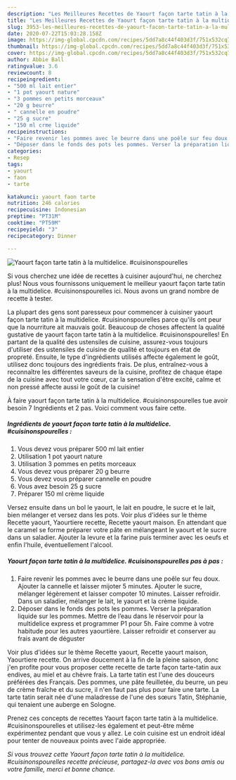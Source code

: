 ```yaml
---
description: "Les Meilleures Recettes de Yaourt façon tarte tatin à la multidelice. #cuisinonspourelles"
title: "Les Meilleures Recettes de Yaourt façon tarte tatin à la multidelice. #cuisinonspourelles"
slug: 3953-les-meilleures-recettes-de-yaourt-facon-tarte-tatin-a-la-multidelice-cuisinonspourelles
date: 2020-07-22T15:03:28.158Z
image: https://img-global.cpcdn.com/recipes/5dd7a8c44f403d3f/751x532cq70/yaourt-facon-tarte-tatin-a-la-multidelice-cuisinonspourelles-photo-principale-de-la-recette.jpg
thumbnail: https://img-global.cpcdn.com/recipes/5dd7a8c44f403d3f/751x532cq70/yaourt-facon-tarte-tatin-a-la-multidelice-cuisinonspourelles-photo-principale-de-la-recette.jpg
cover: https://img-global.cpcdn.com/recipes/5dd7a8c44f403d3f/751x532cq70/yaourt-facon-tarte-tatin-a-la-multidelice-cuisinonspourelles-photo-principale-de-la-recette.jpg
author: Abbie Ball
ratingvalue: 3.6
reviewcount: 8
recipeingredient:
- "500 ml lait entier"
- "1 pot yaourt nature"
- "3 pommes en petits morceaux"
- "20 g beurre"
- " cannelle en poudre"
- "25 g sucre"
- "150 ml crme liquide"
recipeinstructions:
- "Faire revenir les pommes avec le beurre dans une poêle sur feu doux. Ajouter la cannelle et laisser mijoter 5 minutes. Ajouter le sucre, mélanger légèrement et laisser compoter 10 minutes. Laisser refroidir. Dans un saladier, mélanger le lait, le yaourt et la crème liquide."
- "Déposer dans le fonds des pots les pommes. Verser la préparation liquide sur les pommes. Mettre de l’eau dans le réservoir pour la multidelice express et programmer P1 pour 5h. Faire comme à votre habitude pour les autres yaourtière. Laisser refroidir et conserver au frais avant de déguster"
categories:
- Resep
tags:
- yaourt
- faon
- tarte

katakunci: yaourt faon tarte 
nutrition: 246 calories
recipecuisine: Indonesian
preptime: "PT31M"
cooktime: "PT59M"
recipeyield: "3"
recipecategory: Dinner

---
```



![Yaourt façon tarte tatin à la multidelice. #cuisinonspourelles](https://img-global.cpcdn.com/recipes/5dd7a8c44f403d3f/751x532cq70/yaourt-facon-tarte-tatin-a-la-multidelice-cuisinonspourelles-photo-principale-de-la-recette.jpg)

Si vous cherchez une idée de recettes à cuisiner aujourd'hui, ne cherchez plus! Nous vous fournissons uniquement le meilleur yaourt façon tarte tatin à la multidelice. #cuisinonspourelles ici. Nous avons un grand nombre de recette à tester.

La plupart des gens sont paresseux pour commencer à cuisiner yaourt façon tarte tatin à la multidelice. #cuisinonspourelles parce qu'ils ont peur que la nourriture ait mauvais goût. Beaucoup de choses affectent la qualité gustative de yaourt façon tarte tatin à la multidelice. #cuisinonspourelles! En partant de la qualité des ustensiles de cuisine, assurez-vous toujours d'utiliser des ustensiles de cuisine de qualité et toujours en état de propreté. Ensuite, le type d'ingrédients utilisés affecte également le goût, utilisez donc toujours des ingrédients frais. De plus, entraînez-vous à reconnaître les différentes saveurs de la cuisine, profitez de chaque étape de la cuisine avec tout votre cœur, car la sensation d'être excité, calme et non pressé affecte aussi le goût de la cuisine!

<!--inarticleads1-->

À faire yaourt façon tarte tatin à la multidelice. #cuisinonspourelles tue avoir besoin 7 Ingrédients et 2 pas. Voici comment vous faire cette.

##### Ingrédients de yaourt façon tarte tatin à la multidelice. #cuisinonspourelles :

1. Vous devez vous préparer 500 ml lait entier
1. Utilisation 1 pot yaourt nature
1. Utilisation 3 pommes en petits morceaux
1. Vous devez vous préparer 20 g beurre
1. Vous devez vous préparer  cannelle en poudre
1. Vous avez besoin 25 g sucre
1. Préparer 150 ml crème liquide


Versez ensuite dans un bol le yaourt, le lait en poudre, le sucre et le lait, bien mélanger et versez dans les pots. Voir plus d&#39;idées sur le thème Recette yaourt, Yaourtiere recette, Recette yaourt maison. En attendant que le caramel se forme préparer votre pâte en mélangeant le yaourt et le sucre dans un saladier. Ajouter la levure et la farine puis terminer avec les oeufs et enfin l&#39;huile, éventuellement l&#39;alcool. 

<!--inarticleads2-->

##### Yaourt façon tarte tatin à la multidelice. #cuisinonspourelles pas à pas :

1. Faire revenir les pommes avec le beurre dans une poêle sur feu doux. Ajouter la cannelle et laisser mijoter 5 minutes. Ajouter le sucre, mélanger légèrement et laisser compoter 10 minutes. Laisser refroidir. Dans un saladier, mélanger le lait, le yaourt et la crème liquide.
1. Déposer dans le fonds des pots les pommes. Verser la préparation liquide sur les pommes. Mettre de l’eau dans le réservoir pour la multidelice express et programmer P1 pour 5h. Faire comme à votre habitude pour les autres yaourtière. Laisser refroidir et conserver au frais avant de déguster


Voir plus d&#39;idées sur le thème Recette yaourt, Recette yaourt maison, Yaourtiere recette. On arrive doucement à la fin de la pleine saison, donc j&#39;en profite pour vous proposer cette recette de tarte façon tarte-tatin aux endives, au miel et au chèvre frais. La tarte tatin est l&#39;une des douceurs préférées des Français. Des pommes, une pâte feuilletée, du beurre, un peu de crème fraîche et du sucre, il n&#39;en faut pas plus pour faire une tarte. La tarte tatin serait née d&#39;une maladresse de l&#39;une des sœurs Tatin, Stéphanie, qui tenaient une auberge en Sologne. 

<!--inarticleads1-->

<p>
Prenez ces concepts de recettes Yaourt façon tarte tatin à la multidelice. #cuisinonspourelles et utilisez-les également et peut-être même expérimentez pendant que vous y allez. Le coin cuisine est un endroit idéal pour tenter de nouveaux points avec l'aide appropriée.
</p>

<p>
<i>Si vous trouvez cette Yaourt façon tarte tatin à la multidelice. #cuisinonspourelles recette précieuse, partagez-la avec vos bons amis ou votre famille, merci et bonne chance.</i>
</p>
